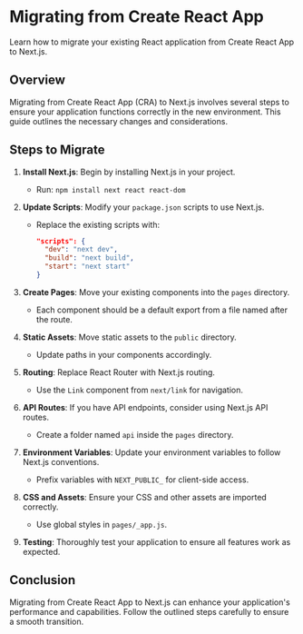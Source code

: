 # Migrating from Create React App

Learn how to migrate your existing React application from Create React App to Next.js.

## Overview

Migrating from Create React App (CRA) to Next.js involves several steps to ensure your application functions correctly in the new environment. This guide outlines the necessary changes and considerations.

## Steps to Migrate

1. **Install Next.js**: Begin by installing Next.js in your project.
   - Run: `npm install next react react-dom`

2. **Update Scripts**: Modify your `package.json` scripts to use Next.js.
   - Replace the existing scripts with:
     ```json
     "scripts": {
       "dev": "next dev",
       "build": "next build",
       "start": "next start"
     }
     ```

3. **Create Pages**: Move your existing components into the `pages` directory.
   - Each component should be a default export from a file named after the route.

4. **Static Assets**: Move static assets to the `public` directory.
   - Update paths in your components accordingly.

5. **Routing**: Replace React Router with Next.js routing.
   - Use the `Link` component from `next/link` for navigation.

6. **API Routes**: If you have API endpoints, consider using Next.js API routes.
   - Create a folder named `api` inside the `pages` directory.

7. **Environment Variables**: Update your environment variables to follow Next.js conventions.
   - Prefix variables with `NEXT_PUBLIC_` for client-side access.

8. **CSS and Assets**: Ensure your CSS and other assets are imported correctly.
   - Use global styles in `pages/_app.js`.

9. **Testing**: Thoroughly test your application to ensure all features work as expected.

## Conclusion

Migrating from Create React App to Next.js can enhance your application's performance and capabilities. Follow the outlined steps carefully to ensure a smooth transition.